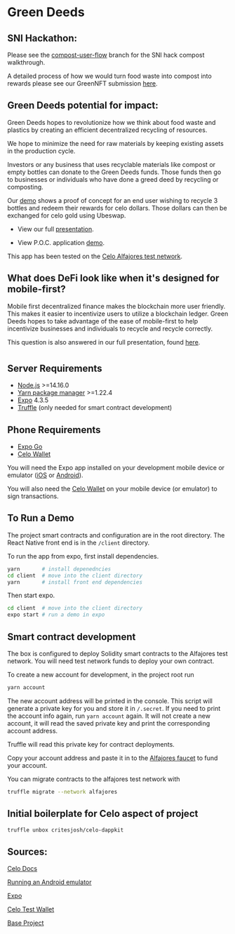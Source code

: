 #

# Green Deeds

## SNI Hackathon:

Please see the [compost-user-flow](https://github.com/greendeeds/green-deeds-android/tree/compost-user-flow) branch for the SNI hack compost walkthrough.

A detailed process of how we would turn food waste into compost into rewards please see our GreenNFT submission [here](https://github.com/bdev07/green-deeds-regen-iris-nft).

## Green Deeds potential for impact:

Green Deeds hopes to revolutionize how we think about food waste and plastics by creating an efficient decentralized recycling of resources.

We hope to minimize the need for raw materials by keeping existing assets in the production cycle.

Investors or any business that uses recyclable materials like compost or empty bottles can donate to the Green Deeds funds. Those funds then go to businesses or individuals who have done a greed deed by recycling or composting.

Our [demo](https://youtu.be/NjBQ16nf4D8) shows a proof of concept for an end user wishing to recycle 3 bottles and redeem their rewards for celo dollars. Those dollars can then be exchanged for celo gold using Ubeswap.

- View our full [presentation](https://www.youtube.com/watch?v=IKhEv0-V1wc).

- View P.O.C. application [demo](https://youtu.be/NjBQ16nf4D8).

This app has been tested on the [Celo Alfajores test network](https://docs.celo.org/getting-started/alfajores-testnet).

## What does DeFi look like when it's designed for mobile-first?

Mobile first decentralized finance makes the blockchain more user friendly. This makes it easier to incentivize users to utilize a blockchain ledger. Green Deeds hopes to take advantage of the ease of mobile-first to help incentivize businesses and individuals to recycle and recycle correctly.

This question is also answered in our full presentation, found [here](https://www.youtube.com/watch?v=IKhEv0-V1wc).

#

## Server Requirements

- [Node.js](https://nodejs.org/en/)
  \>=14.16.0
- [Yarn package manager](https://yarnpkg.com/)
  \>=1.22.4
- [Expo](https://docs.expo.io/get-started/installation/)
  4.3.5
- [Truffle](https://www.trufflesuite.com/truffle)
  (only needed for smart contract development)

## Phone Requirements

- [Expo Go](https://expo.io/client)
- [Celo Wallet](https://celo.org/developers/wallet)

You will need the Expo app installed on your development mobile device or emulator ([iOS](https://apps.apple.com/app/apple-store/id982107779) or [Android](https://play.google.com/store/apps/details?id=host.exp.exponent&referrer=www)).

You will also need the [Celo Wallet](https://celo.org/developers/wallet) on your mobile device (or emulator) to sign transactions.

## To Run a Demo

The project smart contracts and configuration are in the root directory. The React Native front end is in the `/client` directory.

To run the app from expo, first install dependencies.

```bash
yarn       # install depenedncies
cd client  # move into the client directory
yarn       # install front end dependencies
```

Then start expo.

```bash
cd client  # move into the client directory
expo start # run a demo in expo
```

## Smart contract development

The box is configured to deploy Solidity smart contracts to the Alfajores test network. You will need test network funds to deploy your own contract.

To create a new account for development, in the project root run

```bash
yarn account
```

The new account address will be printed in the console. This script will generate a private key for you and store it in `/.secret`. If you need to print the account info again, run `yarn account` again. It will not create a new account, it will read the saved private key and print the corresponding account address.

Truffle will read this private key for contract deployments.

Copy your account address and paste it in to the [Alfajores faucet](https://celo.org/developers/faucet) to fund your account.

You can migrate contracts to the alfajores test network with

```bash
truffle migrate --network alfajores
```

## Initial boilerplate for Celo aspect of project

```bash
truffle unbox critesjosh/celo-dappkit
```

## Sources:

[Celo Docs](https://docs.celo.org/)

[Running an Android emulator](https://developer.android.com/studio/run/emulator-commandline)

[Expo](https://expo.io/learn)

[Celo Test Wallet](https://celo.org/developers/wallet)

[Base Project](https://github.com/critesjosh/celo-dappkit)
